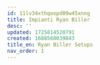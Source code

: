```yaml
---
id: 11lv34xthqoopd09w45xnng
title: Impianti Ryan Biller
desc: ''
updated: 1725814520791
created: 1688560039843
title_en: Ryan Biller Setups
nav_order: 1
---
```

